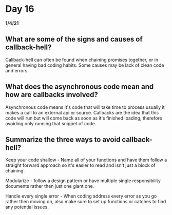 # Day 16
__1/4/21__

## What are some of the signs and causes of callback-hell?
Callback-hell can often be found when chaining promises together, or in general having bad coding habits. Some causes may be lack of clean code and errors.

## What does the asynchronous code mean and how are callbacks involved?
Asynchronous code means it's code that will take time to process usually it makes a call to an external api or source. Callbacks are the idea that this code will run but will come back as soon as it's finished loading, therefore avoiding only running that snippet of code. 

## Summarize the three ways to avoid callback-hell?
Keep your code shallow - Name all of your functions and have them follow a straight forward approach so it's easier to read and isn't just a block of chaining. 

Modularize - follow a design pattern or have multiple single responsibility documents rather then just one giant one.

 Handle every single error - When coding address every error as you go rather then moving on, also make sure to set up functions or catches to find any potential issues.